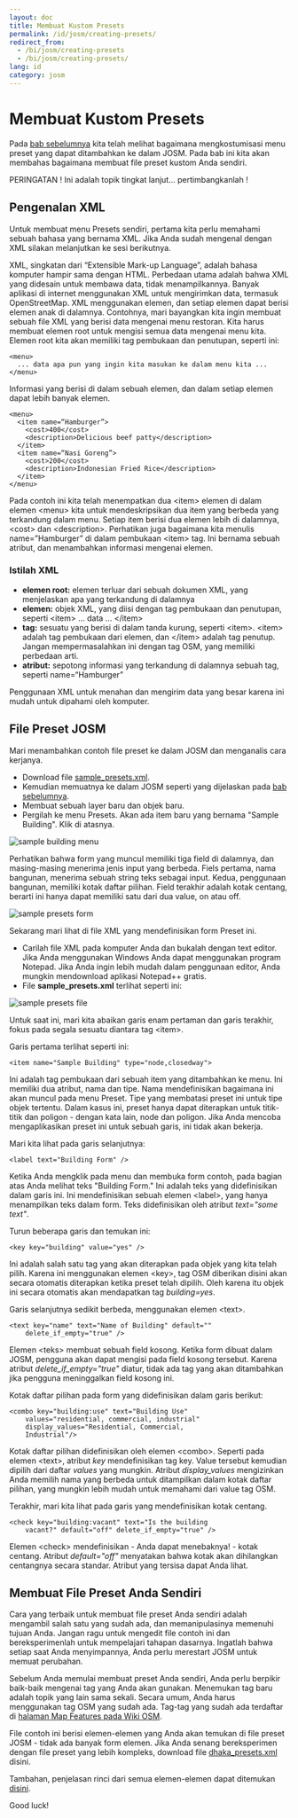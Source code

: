 ```yaml
---
layout: doc
title: Membuat Kustom Presets
permalink: /id/josm/creating-presets/
redirect_from:
  - /bi/josm/creating-presets
  - /bi/josm/creating-presets/
lang: id
category: josm
---
```


Membuat Kustom Presets
=======================
Pada [bab sebelumnya](/id/josm/josm-presets) kita telah melihat bagaimana mengkostumisasi menu preset 
yang dapat ditambahkan ke dalam JOSM. Pada bab ini kita akan membahas bagaimana membuat file preset kustom 
Anda sendiri.

PERINGATAN ! Ini adalah topik tingkat lanjut... pertimbangkanlah !

Pengenalan XML
---------------
Untuk membuat menu Presets sendiri, pertama kita perlu memahami sebuah bahasa yang bernama XML. Jika Anda sudah mengenal dengan XML silakan melanjutkan ke sesi berikutnya. 

XML, singkatan dari “Extensible Mark-up Language”, adalah bahasa komputer hampir sama dengan HTML. Perbedaan utama adalah bahwa XML yang didesain untuk membawa data, tidak menampilkannya. Banyak aplikasi di internet menggunakan XML untuk mengirimkan data, termasuk OpenStreetMap. XML menggunakan elemen, dan setiap elemen dapat berisi elemen anak di dalamnya. Contohnya, mari bayangkan kita ingin membuat sebuah file XML yang berisi data mengenai menu restoran. Kita harus membuat elemen root untuk mengisi semua data mengenai menu kita. Elemen root kita akan memiliki tag pembukaan dan penutupan, seperti ini:

	<menu>
      ... data apa pun yang ingin kita masukan ke dalam menu kita ...
	</menu>

Informasi yang berisi di dalam sebuah elemen, dan dalam setiap elemen dapat lebih banyak elemen.

  	<menu>
	  <item name=“Hamburger”>
		<cost>400</cost>
		<description>Delicious beef patty</description>
	  </item>
	  <item name=“Nasi Goreng”>
		<cost>200</cost>
		<description>Indonesian Fried Rice</description>
	  </item>
  	</menu>

Pada contoh ini kita telah menempatkan dua &lt;item&gt; elemen di dalam elemen &lt;menu&gt; kita untuk mendeskripsikan dua item yang berbeda yang terkandung dalam menu. Setiap item
berisi dua elemen lebih di dalamnya, &lt;cost&gt; dan &lt;description&gt;. Perhatikan juga bagaimana kita menulis name=”Hamburger” di dalam pembukaan &lt;item&gt; tag. Ini bernama sebuah atribut, dan menambahkan informasi mengenai elemen.

### Istilah XML
*	**elemen root:** elemen terluar dari sebuah dokumen XML, yang menjelaskan apa yang terkandung di dalamnya
*	**elemen:** objek XML, yang diisi dengan tag pembukaan dan penutupan, seperti &lt;item&gt; ... data ... &lt;/item&gt;
*	**tag:** sesuatu yang berisi di dalam tanda kurung, seperti &lt;item&gt;.  &lt;item&gt; adalah tag pembukaan
	dari elemen, dan &lt;/item&gt; adalah tag penutup. Jangan mempermasalahkan ini dengan tag OSM, yang memiliki
	perbedaan arti.
*	**atribut:** sepotong informasi yang terkandung di dalamnya sebuah tag, seperti name=“Hamburger”

Penggunaan XML untuk menahan dan mengirim data yang besar karena ini mudah untuk dipahami oleh komputer.

File Preset JOSM
-----------------
Mari menambahkan contoh file preset ke dalam JOSM dan menganalis cara kerjanya.

*	Download file [sample_presets.xml](/files/sample_presets.xml).
*	Kemudian memuatnya ke dalam JOSM seperti yang dijelaskan pada [bab sebelumnya](/id/editing/josm-presets).
*	Membuat sebuah layer baru dan objek baru.
*	Pergilah ke menu Presets. Akan ada item baru yang bernama "Sample Building". Klik di atasnya.

![sample building menu][]

Perhatikan bahwa form yang muncul memiliki tiga field di dalamnya, dan masing-masing menerima jenis input yang berbeda. Fiels pertama, nama bangunan, menerima sebuah string teks sebagai input. Kedua, penggunaan bangunan, memiliki kotak daftar pilihan. Field terakhir adalah kotak centang, berarti ini hanya dapat memiliki satu dari dua value, on atau off.


![sample presets form][]

Sekarang mari lihat di file XML yang mendefinisikan form Preset ini. 

*	Carilah file XML pada komputer Anda dan bukalah dengan text editor. Jika Anda menggunakan Windows Anda dapat menggunakan program Notepad. Jika Anda ingin lebih mudah dalam
	penggunaan editor, Anda mungkin mendownload aplikasi Notepad++ gratis.
*	File **sample_presets.xml**  terlihat seperti ini:

![sample presets file][]

Untuk saat ini, mari kita abaikan garis enam pertaman dan garis terakhir, fokus pada segala sesuatu diantara tag &lt;item&gt;.

Garis pertama terlihat seperti ini: 

	<item name="Sample Building" type="node,closedway">

Ini adalah tag pembukaan dari sebuah item yang ditambahkan ke menu. Ini memiliki dua atribut, nama dan tipe. Nama mendefinisikan bagaimana ini akan muncul pada menu Preset. Tipe yang
membatasi preset ini untuk tipe objek tertentu. Dalam kasus ini, preset hanya dapat diterapkan untuk titik-titik dan poligon - dengan kata lain, node dan poligon. Jika Anda mencoba
mengaplikasikan preset ini untuk sebuah garis, ini tidak akan bekerja.

Mari kita lihat pada garis selanjutnya:

	<label text="Building Form" />

Ketika Anda mengklik pada menu dan membuka form contoh, pada bagian atas Anda melihat teks "Building Form." Ini adalah teks yang didefinisikan dalam garis ini. Ini mendefinisikan
sebuah elemen &lt;label&gt;, yang hanya menampilkan teks dalam form. Teks didefinisikan oleh atribut *text="some text"*.

Turun beberapa garis dan temukan ini:

	<key key="building" value="yes" />

Ini adalah salah satu tag yang akan diterapkan pada objek yang kita telah pilih. Karena ini menggunakan elemen &lt;key&gt;, tag OSM diberikan disini akan secara otomatis diterapkan
ketika preset telah dipilih. Oleh karena itu objek ini secara otomatis akan mendapatkan tag *building=yes*.

Garis selanjutnya sedikit berbeda, menggunakan elemen &lt;text&gt;.

	<text key="name" text="Name of Building" default=""
		delete_if_empty="true" />

Elemen &lt;teks&gt; membuat sebuah field kosong. Ketika form dibuat dalam JOSM, pengguna akan dapat mengisi pada field kosong tersebut. Karena atribut *delete_if_empty="true"* diatur, tidak ada tag yang akan ditambahkan jika pengguna meninggalkan field kosong ini.

Kotak daftar pilihan pada form yang didefinisikan dalam garis berikut:

	<combo key="building:use" text="Building Use"
		values="residential, commercial, industrial"
		display_values="Residential, Commercial,
		Industrial"/>

Kotak daftar pilihan didefinisikan oleh elemen &lt;combo&gt;. Seperti pada elemen &lt;text&gt;, atribut *key* mendefinisikan tag key. Value tersebut kemudian dipilih dari daftar *values* yang mungkin. Atribut *display_values* mengizinkan Anda memilih nama yang berbeda untuk ditampilkan dalam kotak daftar pilihan, yang mungkin lebih mudah untuk memahami
dari value tag OSM.

Terakhir, mari kita lihat pada garis yang mendefinisikan kotak centang.

	<check key="building:vacant" text="Is the building
		vacant?" default="off" delete_if_empty="true" />

Elemen &lt;check&gt; mendefinisikan - Anda dapat menebaknya! - kotak centang. Atribut *default="off"* menyatakan bahwa kotak akan dihilangkan centangnya secara standar. Atribut yang
tersisa dapat Anda lihat.

Membuat File Preset Anda Sendiri
---------------------------------
Cara yang terbaik untuk membuat file preset Anda sendiri adalah mengambil salah satu yang sudah ada, dan memanipulasinya memenuhi tujuan Anda. Jangan ragu untuk mengedit file contoh ini dan bereksperimenlah untuk mempelajari tahapan dasarnya. Ingatlah bahwa setiap saat Anda menyimpannya, Anda perlu merestart JOSM untuk memuat perubahan.

Sebelum Anda memulai membuat preset Anda sendiri, Anda perlu berpikir baik-baik mengenai tag yang Anda akan gunakan. Menemukan tag baru adalah topik yang lain sama sekali. Secara
umum, Anda harus menggunakan tag OSM yang sudah ada. Tag-tag yang sudah ada terdaftar di [halaman Map Features pada Wiki OSM](http://wiki.openstreetmap.org/wiki/Map_Features).

File contoh ini berisi elemen-elemen yang Anda akan temukan di file preset JOSM - tidak ada banyak form elemen. Jika Anda senang bereksperimen dengan file preset yang lebih kompleks,
download file [dhaka_presets.xml](/files/dhaka_presets.xml) disini.

Tambahan, penjelasan rinci dari semua elemen-elemen dapat ditemukan [disini](http://josm.openstreetmap.de/wiki/TaggingPresets).

Good luck!


[sample building menu]: /images/josm/sample-building-menu.png
[sample presets form]: /images/josm/sample-presets-form.png
[sample presets file]: /images/josm/sample-presets-file.png

